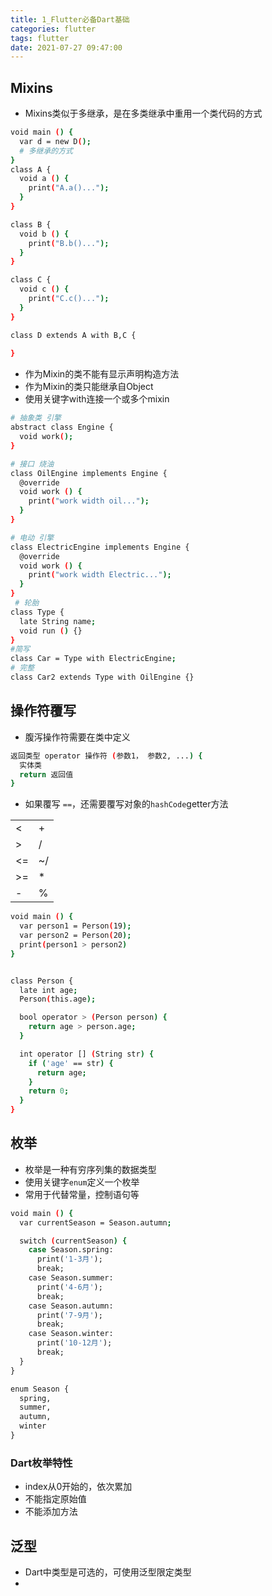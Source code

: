 ```yaml
---
title: 1_Flutter必备Dart基础
categories: flutter
tags: flutter
date: 2021-07-27 09:47:00
---
```


## Mixins
* Mixins类似于多继承，是在多类继承中重用一个类代码的方式

```bash
void main () {
  var d = new D();
  # 多继承的方式
}
class A {
  void a () {
    print("A.a()...");
  }
}

class B {
  void b () {
    print("B.b()...");
  }
}

class C {
  void c () {
    print("C.c()...");
  }
}

class D extends A with B,C {
  
}
```

* 作为Mixin的类不能有显示声明构造方法
* 作为Mixin的类只能继承自Object
* 使用关键字with连接一个或多个mixin

```bash
# 抽象类 引擎
abstract class Engine {
  void work();
}

# 接口 烧油
class OilEngine implements Engine {
  @override
  void work () {
    print("work width oil...");
  }
}

# 电动 引擎
class ElectricEngine implements Engine {
  @override
  void work () {
    print("work width Electric...");
  }
}
 # 轮胎
class Type {
  late String name;
  void run () {}
}
#简写
class Car = Type with ElectricEngine;
# 完整
class Car2 extends Type with OilEngine {}
```

## 操作符覆写
* 腹泻操作符需要在类中定义

```bash
返回类型 operator 操作符 (参数1， 参数2, ...) {
  实体类
  return 返回值
}
```
* 如果覆写 `==`，还需要覆写对象的`hashCode`getter方法

|    |   |
| -- | --|
| <  | + | I  | []  |
| >  | / | ^  | []= |
| <=  | ~/ | &  | ~ |
| >=  | * | <<  | == |
| -  | % | >>  |  |

```bash
void main () {
  var person1 = Person(19);
  var person2 = Person(20);
  print(person1 > person2)
}


class Person {
  late int age;
  Person(this.age);

  bool operator > (Person person) {
    return age > person.age;
  }

  int operator [] (String str) {
    if ('age' == str) {
      return age;
    }
    return 0;
  }
}
```

## 枚举
* 枚举是一种有穷序列集的数据类型
* 使用关键字`enum`定义一个枚举
* 常用于代替常量，控制语句等

```bash
void main () {
  var currentSeason = Season.autumn;

  switch (currentSeason) {
    case Season.spring:
      print('1-3月');
      break;
    case Season.summer:
      print('4-6月');
      break;
    case Season.autumn:
      print('7-9月');
      break;
    case Season.winter:
      print('10-12月');
      break;
  }
}

enum Season {
  spring,
  summer,
  autumn,
  winter
}
```

### Dart枚举特性
* index从0开始的，依次累加
* 不能指定原始值
* 不能添加方法

## 泛型
* Dart中类型是可选的，可使用泛型限定类型
* 